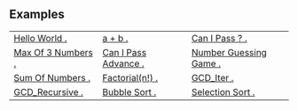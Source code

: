 <span></span>
## Examples
<table>
  <tr>
    <td><a href="./helloworld">Hello World .</a></td>
    <td><a href="./a_plus_b">a + b .</a></td>
    <td><a href="./canIpass">Can I Pass ? .</a></td>
  </tr>
  <tr>
    <td><a href="./maxOfThreeNumbers">Max Of 3 Numbers .</a></td>
    <td><a href="./canIpassAdv">Can I Pass Advance .</a></td>
    <td><a href="./NumberGuessingGame">Number Guessing Game .</a></td>
  </tr>
  <tr>
    <td><a href="./sumOfNumbers">Sum Of Numbers .</a></td>
    <td><a href="./Factorial">Factorial(n!) .</a></td>
    <td><a href="./gcdIter">GCD_Iter .</a></td>
  </tr>
  <tr>
    <td><a href="./gcdRecu">GCD_Recursive .</a></td>
    <td><a href="./bubblesort">Bubble Sort .</a></td>
    <td><a href="./selectionsort">Selection Sort .</a></td>
  </tr>
 </table>
